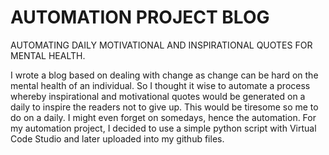 # AUTOMATION PROJECT BLOG
AUTOMATING DAILY MOTIVATIONAL AND INSPIRATIONAL QUOTES FOR MENTAL HEALTH.

I wrote a blog based on dealing with change as change can be hard on the mental health of an individual. So I thought it wise to automate a process whereby inspirational and motivational quotes would be generated on a daily to inspire the readers not to give up. This would be tiresome so me to do on a daily. I might even forget on somedays, hence the automation. 
For my automation project, I decided to use a simple python script with Virtual Code Studio and later uploaded into my github files.
